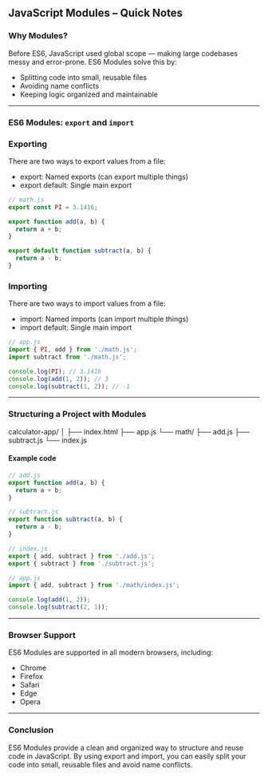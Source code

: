## JavaScript Modules – Quick Notes

### Why Modules?

Before ES6, JavaScript used global scope — making large codebases messy and error-prone. ES6 Modules solve this by:

- Splitting code into small, reusable files
- Avoiding name conflicts
- Keeping logic organized and maintainable

---

### ES6 Modules: `export` and `import`

### Exporting

There are two ways to export values from a file:
- export: Named exports (can export multiple things)
- export default: Single main export

```js
// math.js
export const PI = 3.1416;

export function add(a, b) {
  return a + b;
}

export default function subtract(a, b) {
  return a - b;
}
```

### Importing

There are two ways to import values from a file:
- import: Named imports (can import multiple things)
- import default: Single main import
```js
// app.js
import { PI, add } from './math.js';
import subtract from './math.js';

console.log(PI); // 3.1416
console.log(add(1, 2)); // 3
console.log(subtract(1, 2)); // -1
```
---

### Structuring a Project with Modules

calculator-app/
│
├── index.html
├── app.js
└── math/
    ├── add.js
    ├── subtract.js
    └── index.js

#### Example code
```js
// add.js
export function add(a, b) {
  return a + b;
}

// subtract.js  
export function subtract(a, b) {
  return a - b;
}

// index.js
export { add, subtract } from './add.js';
export { subtract } from './subtract.js';

// app.js
import { add, subtract } from './math/index.js';

console.log(add(1, 2));
console.log(subtract(2, 1));
```
---

### Browser Support

ES6 Modules are supported in all modern browsers, including:
- Chrome
- Firefox
- Safari
- Edge
- Opera

---

### Conclusion

ES6 Modules provide a clean and organized way to structure and reuse code in JavaScript. By using export and import, you can easily split your code into small, reusable files and avoid name conflicts.